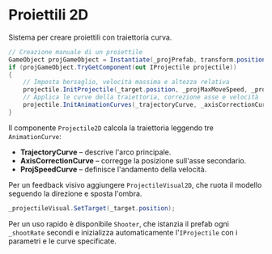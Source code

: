 # Proiettili 2D

Sistema per creare proiettili con traiettoria curva.

```cs
// Creazione manuale di un proiettile
GameObject projGameObject = Instantiate(_projPrefab, transform.position, Quaternion.identity);
if (projGameObject.TryGetComponent(out IProjectile projectile))
{
    // Imposta bersaglio, velocità massima e altezza relativa
    projectile.InitProjectile(_target.position, _projMaxMoveSpeed, _projMaxHeight);
    // Applica le curve della traiettoria, correzione asse e velocità
    projectile.InitAnimationCurves(_trajectoryCurve, _axisCorrectionCurve, _projSpeedCurve);
}
```

Il componente `Projectile2D` calcola la traiettoria leggendo tre `AnimationCurve`:

* **TrajectoryCurve** – descrive l'arco principale.
* **AxisCorrectionCurve** – corregge la posizione sull'asse secondario.
* **ProjSpeedCurve** – definisce l'andamento della velocità.

Per un feedback visivo aggiungere `ProjectileVisual2D`, che ruota il modello seguendo la direzione e sposta l'ombra.

```cs
_projectileVisual.SetTarget(_target.position);
```

Per un uso rapido è disponibile `Shooter`, che istanzia il prefab ogni `_shootRate` secondi e inizializza automaticamente l'`IProjectile` con i parametri e le curve specificate.

